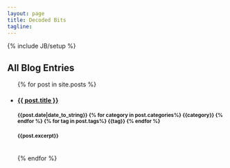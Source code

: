 ```yaml
---
layout: page
title: Decoded Bits
tagline: 
---
```

{% include JB/setup %}
    
## All Blog Entries

<ul class="posts">
  {% for post in site.posts %}
    <li><h4><span><a href="{{ BASE_PATH }}{{ post.url }}">{{ post.title }}</a></span></h4>
    <h4><small class="text-muted">{{post.date|date_to_string}}
    {% for category in post.categories%}
    <span class="badge badge-light">{{category}}</span>
    {% endfor %}
    {% for tag in post.tags%}
    <span class="badge badge-light">{{tag}}</span>
    {% endfor %}
    </small></h4>
    <h4> <small class="text-muted">{{post.excerpt}} </small></h4>
    </li>
    <br>
  {% endfor %}
</ul>
